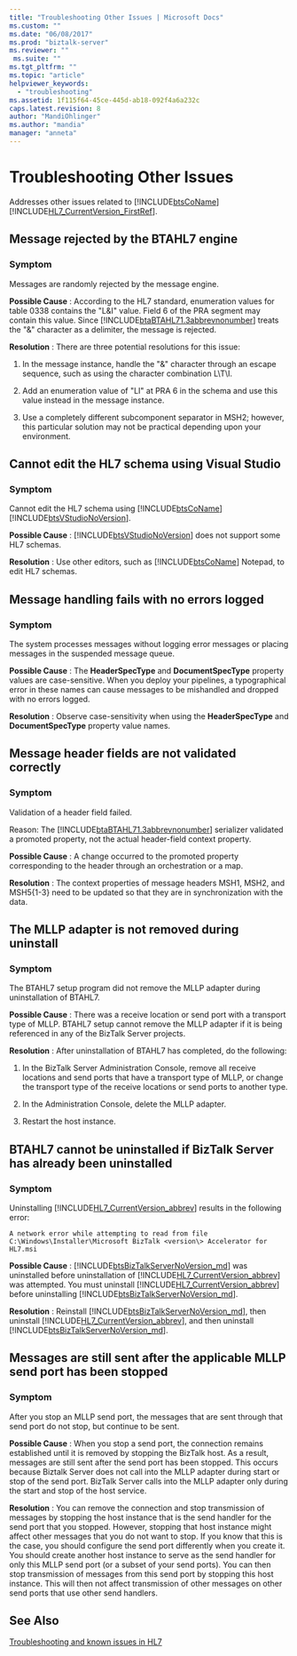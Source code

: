 ```yaml
---
title: "Troubleshooting Other Issues | Microsoft Docs"
ms.custom: ""
ms.date: "06/08/2017"
ms.prod: "biztalk-server"
ms.reviewer: ""
 ms.suite: ""
ms.tgt_pltfrm: ""
ms.topic: "article"
helpviewer_keywords: 
  - "troubleshooting"
ms.assetid: 1f115f64-45ce-445d-ab18-092f4a6a232c
caps.latest.revision: 8
author: "MandiOhlinger"
ms.author: "mandia"
manager: "anneta"
---
```

# Troubleshooting Other Issues
Addresses other issues related to [!INCLUDE[btsCoName](../../includes/btsconame-md.md)] [!INCLUDE[HL7_CurrentVersion_FirstRef](../../includes/hl7-currentversion-firstref-md.md)].  
  
## Message rejected by the BTAHL7 engine  
  
### Symptom  
 Messages are randomly rejected by the message engine.  
  
**Possible Cause** : According to the HL7 standard, enumeration values for table 0338 contains the "L&I" value. Field 6 of the PRA segment may contain this value. Since [!INCLUDE[btaBTAHL71.3abbrevnonumber](../../includes/btabtahl71-3abbrevnonumber-md.md)] treats the "&" character as a delimiter, the message is rejected.  
  
**Resolution** : There are three potential resolutions for this issue:  
  
1.  In the message instance, handle the "&" character through an escape sequence, such as using the character combination L\T\I.  
  
2.  Add an enumeration value of "LI" at PRA 6 in the schema and use this value instead in the message instance.  
  
3.  Use a completely different subcomponent separator in MSH2; however, this particular solution may not be practical depending upon your environment.  
  
## Cannot edit the HL7 schema using Visual Studio  
  
### Symptom  
 Cannot edit the HL7 schema using [!INCLUDE[btsCoName](../../includes/btsconame-md.md)][!INCLUDE[btsVStudioNoVersion](../../includes/btsvstudionoversion-md.md)].  
  
**Possible Cause** : [!INCLUDE[btsVStudioNoVersion](../../includes/btsvstudionoversion-md.md)] does not support some HL7 schemas.  
  
**Resolution** : Use other editors, such as [!INCLUDE[btsCoName](../../includes/btsconame-md.md)] Notepad, to edit HL7 schemas.  
  
## Message handling fails with no errors logged  
  
### Symptom  
 The system processes messages without logging error messages or placing messages in the suspended message queue.  
  
**Possible Cause** : The **HeaderSpecType** and **DocumentSpecType** property values are case-sensitive. When you deploy your pipelines, a typographical error in these names can cause messages to be mishandled and dropped with no errors logged.  
  
**Resolution** : Observe case-sensitivity when using the **HeaderSpecType** and **DocumentSpecType** property value names.  
  
## Message header fields are not validated correctly  
  
### Symptom  
 Validation of a header field failed.  
  
 Reason: The [!INCLUDE[btaBTAHL71.3abbrevnonumber](../../includes/btabtahl71-3abbrevnonumber-md.md)] serializer validated a promoted property, not the actual header-field context property.  
  
**Possible Cause** : A change occurred to the promoted property corresponding to the header through an orchestration or a map.  
  
**Resolution** : The context properties of message headers MSH1, MSH2, and MSH5{1-3} need to be updated so that they are in synchronization with the data.  
  
## The MLLP adapter is not removed during uninstall  
  
### Symptom  
 The BTAHL7 setup program did not remove the MLLP adapter during uninstallation of BTAHL7.  
  
**Possible Cause** : There was a receive location or send port with a transport type of MLLP. BTAHL7 setup cannot remove the MLLP adapter if it is being referenced in any of the BizTalk Server projects.  
  
**Resolution** : After uninstallation of BTAHL7 has completed, do the following:  
  
1.  In the BizTalk Server Administration Console, remove all receive locations and send ports that have a transport type of MLLP, or change the transport type of the receive locations or send ports to another type.  
  
2.  In the Administration Console, delete the MLLP adapter.  
  
3.  Restart the host instance.  
  
## BTAHL7 cannot be uninstalled if BizTalk Server has already been uninstalled  
  
### Symptom  
 Uninstalling [!INCLUDE[HL7_CurrentVersion_abbrev](../../includes/hl7-currentversion-abbrev-md.md)] results in the following error:  
  
`A network error while attempting to read from file C:\Windows\Installer\Microsoft BizTalk <version\> Accelerator for HL7.msi`
  
**Possible Cause** : [!INCLUDE[btsBizTalkServerNoVersion_md](../../includes/btsbiztalkservernoversion-md.md)] was uninstalled before uninstallation of [!INCLUDE[HL7_CurrentVersion_abbrev](../../includes/hl7-currentversion-abbrev-md.md)] was attempted. You must uninstall [!INCLUDE[HL7_CurrentVersion_abbrev](../../includes/hl7-currentversion-abbrev-md.md)] before uninstalling [!INCLUDE[btsBizTalkServerNoVersion_md](../../includes/btsbiztalkservernoversion-md.md)].  
  
**Resolution** : Reinstall [!INCLUDE[btsBizTalkServerNoVersion_md](../../includes/btsbiztalkservernoversion-md.md)], then uninstall [!INCLUDE[HL7_CurrentVersion_abbrev](../../includes/hl7-currentversion-abbrev-md.md)], and then uninstall [!INCLUDE[btsBizTalkServerNoVersion_md](../../includes/btsbiztalkservernoversion-md.md)].  
  
## Messages are still sent after the applicable MLLP send port has been stopped  
  
### Symptom  
 After you stop an MLLP send port, the messages that are sent through that send port do not stop, but continue to be sent.  
  
**Possible Cause** : When you stop a send port, the connection remains established until it is removed by stopping the BizTalk host. As a result, messages are still sent after the send port has been stopped. This occurs because Biztalk Server does not call into the MLLP adapter during start or stop of the send port. BizTalk Server calls into the MLLP adapter only during the start and stop of the host service.  
  
**Resolution** : You can remove the connection and stop transmission of messages by stopping the host instance that is the send handler for the send port that you stopped. However, stopping that host instance might affect other messages that you do not want to stop. If you know that this is the case, you should configure the send port differently when you create it. You should create another host instance to serve as the send handler for only this MLLP send port (or a subset of your send ports). You can then stop transmission of messages from this send port by stopping this host instance. This will then not affect transmission of other messages on other send ports that use other send handlers.  
  
## See Also  
 [Troubleshooting and known issues in HL7](../../adapters-and-accelerators/accelerator-hl7/troubleshooting-and-known-issues-in-hl7.md)